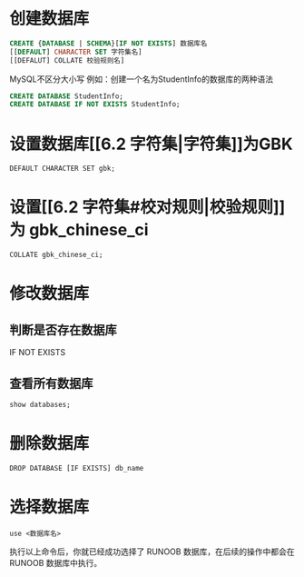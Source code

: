 # 创建数据库
```SQL
CREATE {DATABASE | SCHEMA}[IF NOT EXISTS] 数据库名
[[DEFAULT] CHARACTER SET 字符集名]
[[DEFALUT] COLLATE 校验规则名]

```
MySQL不区分大小写
例如：创建一个名为StudentInfo的数据库的两种语法
```SQL
CREATE DATABASE StudentInfo;
CREATE DATABASE IF NOT EXISTS StudentInfo;
```

# 设置数据库[[6.2 字符集|字符集]]为GBK
```
DEFAULT CHARACTER SET gbk;
```
# 设置[[6.2 字符集#校对规则|校验规则]]为 gbk_chinese_ci
```
COLLATE gbk_chinese_ci;
```
# 修改数据库

## 判断是否存在数据库
IF NOT EXISTS

## 查看所有数据库
```
show databases;
```

# 删除数据库
```
DROP DATABASE [IF EXISTS] db_name
```

# 选择数据库
```
use <数据库名>
```
执行以上命令后，你就已经成功选择了 RUNOOB 数据库，在后续的操作中都会在 RUNOOB 数据库中执行。